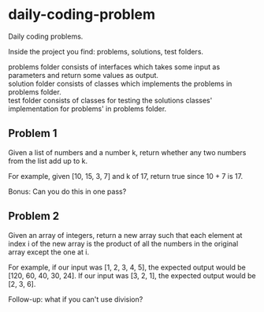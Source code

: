 # daily-coding-problem
Daily coding problems.

Inside the project you find: problems, solutions, test folders.  
 
  problems folder consists of interfaces which takes some input as parameters and return some values as output.  
  solution folder consists of classes which implements the problems in problems folder.  
  test folder consists of classes for testing the solutions classes' implementation for problems' in problems folder.  

## Problem 1
Given a list of numbers and a number k, return whether any two numbers from the list add up to k.

For example, given [10, 15, 3, 7] and k of 17, return true since 10 + 7 is 17.

Bonus: Can you do this in one pass?

## Problem 2
Given an array of integers, return a new array such that each element at index i of the new array is the product of all the numbers in the original array except the one at i.

For example, if our input was [1, 2, 3, 4, 5], the expected output would be [120, 60, 40, 30, 24]. If our input was [3, 2, 1], the expected output would be [2, 3, 6].

Follow-up: what if you can't use division?
